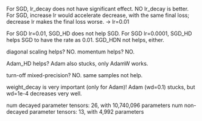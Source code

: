 For SGD, lr_decay does not have significant effect. NO lr_decay is better.
For SGD, increase lr would accelerate decrease, with the same final loss; decrease lr makes the final loss worse. -> lr=0.01

For SGD lr=0.01, SGD_HD does not help SGD.
For SGD lr=0.0001, SGD_HD helps SGD to have the rate as 0.01.
SGD_HDN not helps, either.

diagonal scaling helps? NO.
momentum helps? NO.

Adam_HD helps?
Adam also stucks, only AdamW works.

turn-off mixed-precision? NO. same samples not help.

weight_decay is very important (only for Adam)! Adam (wd=0.1) stucks, but wd=1e-4 decreases very well.

num decayed parameter tensors: 26, with 10,740,096 parameters
num non-decayed parameter tensors: 13, with 4,992 parameters